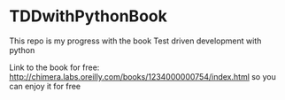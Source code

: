 # TDDwithPythonBook
This repo is my progress with the book Test driven development with python

Link to the book for free: http://chimera.labs.oreilly.com/books/1234000000754/index.html
so you can enjoy it for free
